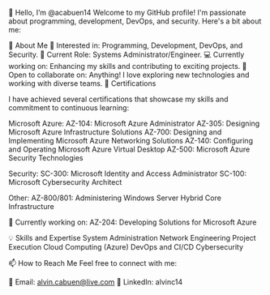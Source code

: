 👋 Hello, I’m @acabuen14
Welcome to my GitHub profile! I'm passionate about programming, development, DevOps, and security. Here's a bit about me:

🌟 About Me
👀 Interested in: Programming, Development, DevOps, and Security.
💼 Current Role: Systems Administrator/Engineer.
💻 Currently working on: Enhancing my skills and contributing to exciting projects.
💞️ Open to collaborate on: Anything! I love exploring new technologies and working with diverse teams.
🏅 Certifications

I have achieved several certifications that showcase my skills and commitment to continuous learning:

Microsoft Azure:
AZ-104: Microsoft Azure Administrator
AZ-305: Designing Microsoft Azure Infrastructure Solutions
AZ-700: Designing and Implementing Microsoft Azure Networking Solutions
AZ-140: Configuring and Operating Microsoft Azure Virtual Desktop
AZ-500: Microsoft Azure Security Technologies

Security:
SC-300: Microsoft Identity and Access Administrator
SC-100: Microsoft Cybersecurity Architect

Other:
AZ-800/801: Administering Windows Server Hybrid Core Infrastructure

🌱 Currently working on: AZ-204: Developing Solutions for Microsoft Azure

💡 Skills and Expertise
System Administration
Network Engineering
Project Execution
Cloud Computing (Azure)
DevOps and CI/CD
Cybersecurity

📫 How to Reach Me
Feel free to connect with me:

📧 Email: alvin.cabuen@live.com
💼 LinkedIn: alvinc14

<!---
repo/repo is a ✨ special ✨ repository because its `README.md` (this file) appears on your GitHub profile.
You can click the Preview link to take a look at your changes.
--->

